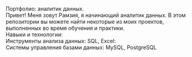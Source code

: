 Портфолио: аналитик данных.  
Привет! Меня зовут Рамзия, я начинающий аналитик данных. В этом репозитории вы можете найти некоторые из моих проектов, выполненных во время обучения и практики.  
Навыки и технологии:  
Инструменты анализа данных: SQL, Excel:  
Системы управления базами данных: MySQL, PostgreSQL  
